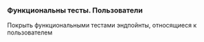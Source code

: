 ### Функциональны тесты. Пользователи

Покрыть функциональными тестами эндпойнты, относящиеся к пользователем
